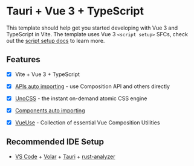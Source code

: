 # Tauri + Vue 3 + TypeScript

This template should help get you started developing with Vue 3 and TypeScript in Vite. The template uses Vue 3 `<script setup>` SFCs, check out the [script setup docs](https://v3.vuejs.org/api/sfc-script-setup.html#sfc-script-setup) to learn more.


## Features

- [x] Vite + Vue 3 + TypeScript
- [x] [APIs auto importing](https://github.com/antfu/unplugin-auto-import) - use Composition API and others directly
- [x] [UnoCSS](https://github.com/antfu/unocss) - the instant on-demand atomic CSS engine
- [x] [Components auto importing](./src/components)
- [x] [VueUse](https://vueuse.org) - Collection of essential Vue Composition Utilities


## Recommended IDE Setup

- [VS Code](https://code.visualstudio.com/) + [Volar](https://marketplace.visualstudio.com/items?itemName=Vue.volar) + [Tauri](https://marketplace.visualstudio.com/items?itemName=tauri-apps.tauri-vscode) + [rust-analyzer](https://marketplace.visualstudio.com/items?itemName=rust-lang.rust-analyzer)
